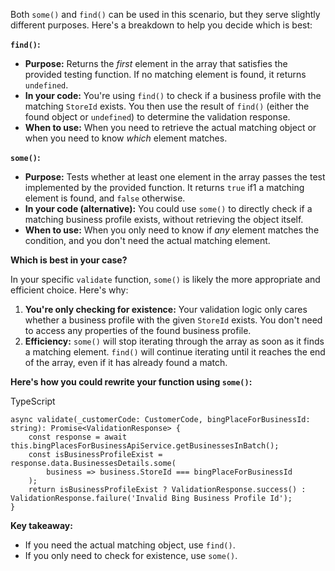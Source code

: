 
Both `some()` and `find()` can be used in this scenario, but they serve slightly different purposes. Here's a breakdown to help you decide which is best:

**`find()`:**

- **Purpose:** Returns the _first_ element in the array that satisfies the provided testing function. If no matching element is found, it returns `undefined`.
- **In your code:** You're using `find()` to check if a business profile with the matching `StoreId` exists. You then use the result of `find()` (either the found object or `undefined`) to determine the validation response.
- **When to use:** When you need to retrieve the actual matching object or when you need to know _which_ element matches.

**`some()`:**

- **Purpose:** Tests whether at least one element in the array passes the test implemented by the provided function. It returns `true` if1 a matching element is found, and `false` otherwise.
- **In your code (alternative):** You could use `some()` to directly check if a matching business profile exists, without retrieving the object itself.
- **When to use:** When you only need to know if _any_ element matches the condition, and you don't need the actual matching element.

**Which is best in your case?**

In your specific `validate` function, `some()` is likely the more appropriate and efficient choice. Here's why:

1. **You're only checking for existence:** Your validation logic only cares whether a business profile with the given `StoreId` exists. You don't need to access any properties of the found business profile.
2. **Efficiency:** `some()` will stop iterating through the array as soon as it finds a matching element. `find()` will continue iterating until it reaches the end of the array, even if it has already found a match.

**Here's how you could rewrite your function using `some()`:**

TypeScript

```
async validate(_customerCode: CustomerCode, bingPlaceForBusinessId: string): Promise<ValidationResponse> {
    const response = await this.bingPlacesForBusinessApiService.getBusinessesInBatch();
    const isBusinessProfileExist = response.data.BusinessesDetails.some(
        business => business.StoreId === bingPlaceForBusinessId
    );
    return isBusinessProfileExist ? ValidationResponse.success() : ValidationResponse.failure('Invalid Bing Business Profile Id');
}
```

**Key takeaway:**

- If you need the actual matching object, use `find()`.
- If you only need to check for existence, use `some()`.
